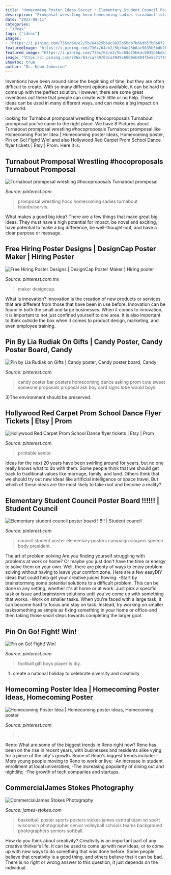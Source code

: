 ```yaml
---
title: "Homecoming Poster Ideas Soccer : Elementary Student Council Poster Board !!!!!!"
description: "Promposal wrestling hoco homecoming sadies turnabout istanbulservis"
date: "2023-09-11"
categories:
- "ideas"
tags: ["ideas"]
images:
- "https://i.pinimg.com/736x/64/e2/5b/64e25b6ac9835b5bdb7b66db57b060f2.jpg"
featuredImage: "https://i.pinimg.com/736x/64/e2/5b/64e25b6ac9835b5bdb7b66db57b060f2.jpg"
featured_image: "https://i.pinimg.com/736x/64/e2/5b/64e25b6ac9835b5bdb7b66db57b060f2.jpg"
image: "https://i.pinimg.com/736x/63/ca/39/63ca3949c6000eb404f5e5e71719f896.jpg"
ShowToc: true
author: "Dr. Keon Johnston"
---
```



Inventions have been around since the beginning of time, but they are often difficult to create. With so many different options available, it can be hard to come up with the perfect solution. However, there are some great inventions out there that people can create with little or no help. These ideas can be used in many different ways, and can make a big impact on the world.

	

		
looking for Turnabout promposal wrestling #hocoproposals Turnabout promposal you've came to the right place. We have 8 Pictures about Turnabout promposal wrestling #hocoproposals Turnabout promposal like Homecoming Poster Idea | Homecoming poster ideas, Homecoming poster, Pin on Go! Fight! Win! and also Hollywood Red Carpet Prom School Dance flyer tickets | Etsy | Prom. Here it is:
		
    
## Turnabout Promposal Wrestling #hocoproposals Turnabout Promposal

<img loading=lazy src="https://i.pinimg.com/736x/63/ca/39/63ca3949c6000eb404f5e5e71719f896.jpg" onerror="this.onerror=null;this.src='https://tse1.mm.bing.net/th?id=OIP.nHghOsECW3RzxAoJBcY3nwHaNK&amp;pid=15.1';" alt="Turnabout promposal wrestling #hocoproposals Turnabout promposal">

_Source: pinterest.com_

>promposal wrestling hoco homecoming sadies turnabout istanbulservis. 

	

What makes a good big idea?
There are a few things that make great big ideas. They must have a high potential for impact, be novel and exciting, have potential to make a big difference, be well-thought-out, and have a clear purpose or message.

    
## Free Hiring Poster Designs | DesignCap Poster Maker | Hiring Poster

<img loading=lazy src="https://i.pinimg.com/736x/59/2e/90/592e90728da20a73660517afa8005220.jpg" onerror="this.onerror=null;this.src='https://tse4.mm.bing.net/th?id=OIP.sN9XlPsSLOMV6HJ-gdWSZgHaKe&amp;pid=15.1';" alt="Free Hiring Poster Designs | DesignCap Poster Maker | Hiring poster">

_Source: pinterest.com.mx_

>maker designcap. 

	

What is innovation?
Innovation is the creation of new products or services that are different from those that have been in use before. Innovation can be found in both the small and large businesses. When it comes to innovation, it is important to not just confined yourself to one area. It is also important to think outside the box when it comes to product design, marketing, and even employee training.

    
## Pin By Lia Rudiak On Gifts | Candy Poster, Candy Poster Board, Candy

<img loading=lazy src="https://i.pinimg.com/736x/c5/42/57/c54257739c6c8261ffefc7de17f98d0e--dance-posters-homecoming-ideas.jpg" onerror="this.onerror=null;this.src='https://tse3.mm.bing.net/th?id=OIP.gcKnlnvrLx2B4AFz5QMriwHaJ3&amp;pid=15.1';" alt="Pin by Lia Rudiak on Gifts | Candy poster, Candy poster board, Candy">

_Source: pinterest.com_

>candy poster bar posters homecoming dance asking prom cute sweet someone proposals proposal ask boy card signs lobe would boys. 

	

3)The environment should be preserved. 

    
## Hollywood Red Carpet Prom School Dance Flyer Tickets | Etsy | Prom

<img loading=lazy src="https://i.pinimg.com/736x/21/2d/36/212d369e546e3203fa9cd2bf6635ae67.jpg" onerror="this.onerror=null;this.src='https://tse4.mm.bing.net/th?id=OIP.g303sWoVcGavBSd5LImeiAHaSh&amp;pid=15.1';" alt="Hollywood Red Carpet Prom School Dance flyer tickets | Etsy | Prom">

_Source: pinterest.com_

>printable senior. 

	

Ideas for the next 20 years have been swirling around for years, but no one really knows what to do with them. Some people think that we should get back to traditional values like marriage, family, and land. Others think that we should try out new ideas like artificial intelligence or space travel. But which of these ideas are the most likely to take root and become a reality?

    
## Elementary Student Council Poster Board !!!!!! | Student Council

<img loading=lazy src="https://i.pinimg.com/736x/64/e2/5b/64e25b6ac9835b5bdb7b66db57b060f2.jpg" onerror="this.onerror=null;this.src='https://tse3.mm.bing.net/th?id=OIP.zZNII7R6qR3wvF0D9QDoyQHaJ3&amp;pid=15.1';" alt="Elementary student council poster board !!!!!! | Student council">

_Source: pinterest.com_

>council student poster elementary posters campaign slogans speech body president. 

	

The art of problem solving
Are you finding yourself struggling with problems at work or home? Or maybe you just don't have the time or energy to solve them on your own. Well, there are plenty of ways to enjoy problem solving without having to leave your comfort zone. Here are a few easyDIY ideas that could help get your creative juices flowing: 
-Start by brainstorming some potential solutions to a difficult problem. This can be done in any setting, whether it's at home or at work. Just pick a specific task or issue and brainstorm solutions until you've come up with something that works. 
-Work on smaller tasks. When you're faced with a large task, it can become hard to focus and stay on task. Instead, try working on smaller tasksomething as simple as fixing something in your home or office-and then taking those small steps towards completing the larger goal.

    
## Pin On Go! Fight! Win!

<img loading=lazy src="https://i.pinimg.com/736x/4a/ee/33/4aee33c8c81383f52f212540cbba0a4a.jpg" onerror="this.onerror=null;this.src='https://tse1.mm.bing.net/th?id=OIP.aJhf8-AAG4eHGyP6715FAQHaJ3&amp;pid=15.1';" alt="Pin on Go! Fight! Win!">

_Source: pinterest.com_

>football gift boys player ts diy. 

	

1. create a national holiday to celebrate diversity and creativity

    
## Homecoming Poster Idea | Homecoming Poster Ideas, Homecoming Poster

<img loading=lazy src="https://i.pinimg.com/736x/a1/66/0e/a1660e273dd824c933b9f76a45cfff2a.jpg" onerror="this.onerror=null;this.src='https://tse1.mm.bing.net/th?id=OIP.YCRmvvDJkXUZOimxawgDtwHaJ3&amp;pid=15.1';" alt="Homecoming Poster Idea | Homecoming poster ideas, Homecoming poster">

_Source: pinterest.com_

>. 

	

Reno: What are some of the biggest trends in Reno right now?
Reno has been on the rise in recent years, with businesses and residents alike vying for a piece of the city's growth. Some of Reno's biggest trends include: 
 -More young people moving to Reno to work or live; 
-An increase in student enrollment at local universities; 
-The increasing popularity of dining out and nightlife; 
-The growth of tech companies and startups.

    
## CommercialJames Stokes Photography

<img loading=lazy src="http://www.james-stokes.com/wp-content/uploads/2013/04/girls-basketball-poster-ideas-james-stokes-photography-central-wi-high-school-sports-poster-photographer-1.jpg" onerror="this.onerror=null;this.src='https://tse1.mm.bing.net/th?id=OIP.DXXRc9OlnEvltq6OKIW5IgHaE-&amp;pid=15.1';" alt="CommercialJames Stokes Photography">

_Source: james-stokes.com_

>basketball poster sports posters stokes james central team wi sport wisconsin photographer senior volleyball schools teams background photographers seniors softball. 

	

How do you think about creativity?
Creativity is an important part of any creative thinker’s life. It can be used to come up with new ideas, or to come up with new ways to do something that was done before. Some people believe that creativity is a good thing, and others believe that it can be bad. There is no right or wrong answer to this question, it just depends on the individual.


